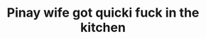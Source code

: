 ---
layout: post
title: Pinay wife got quicki fuck in the kitchen
duration: '07:49'
view: 232
rate: 2
video: 'https://flashservice.xvideos.com/embedframe/22539367'
category: 
 - pinay
 - quickie
 - wife
 - rough
tags: 
 - pinay-sex
 - nene
 - mokong
 - hotel 
 - fucked
 - sucked
 - blowjob
priority: 0.9
changefreq: daily
---